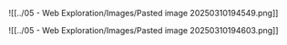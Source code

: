 
![[../05 - Web Exploration/Images/Pasted image 20250310194549.png]]

![[../05 - Web Exploration/Images/Pasted image 20250310194603.png]]
